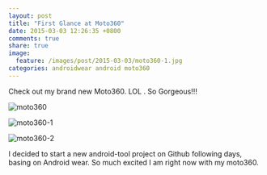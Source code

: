 ```yaml
---
layout: post
title: "First Glance at Moto360"
date: 2015-03-03 12:26:35 +0800
comments: true
share: true
image:
  feature: /images/post/2015-03-03/moto360-1.jpg
categories: androidwear android moto360
---
```


Check out my brand new Moto360. LOL . So Gorgeous!!! 

![moto360](https://github.com/JohnFeng/johnfeng.github.io/blob/master/images/post/2015-03-03/moto360.jpg?raw=true)

<!--more-->

![moto360-1](https://github.com/JohnFeng/johnfeng.github.io/blob/master/images/post/2015-03-03/moto360-1.jpg?raw=true)

![moto360-2](https://github.com/JohnFeng/johnfeng.github.io/blob/master/images/post/2015-03-03/moto360-2.jpg?raw=true)

I decided to start a new android-tool project on Github following days, basing on Android wear. So much excited I am right now with my moto360.